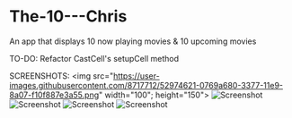 # The-10---Chris
An app that displays 10 now playing movies &amp; 10 upcoming movies

TO-DO: 
Refactor CastCell's setupCell method

SCREENSHOTS:
<img src="https://user-images.githubusercontent.com/8717712/52974621-0769a680-3377-11e9-8a07-f10f887e3a55.png" width="100"; height="150">
![Screenshot](https://user-images.githubusercontent.com/8717712/52974620-0769a680-3377-11e9-9f07-0a94b8ffdc82.png)
![Screenshot](https://user-images.githubusercontent.com/8717712/52974618-0769a680-3377-11e9-8e9b-85924df68f1c.png)
![Screenshot](https://user-images.githubusercontent.com/8717712/52974617-06d11000-3377-11e9-8426-5ebef9f1ed00.png)
![Screenshot](https://user-images.githubusercontent.com/8717712/52974616-06d11000-3377-11e9-859b-ff8496d12934.png)
